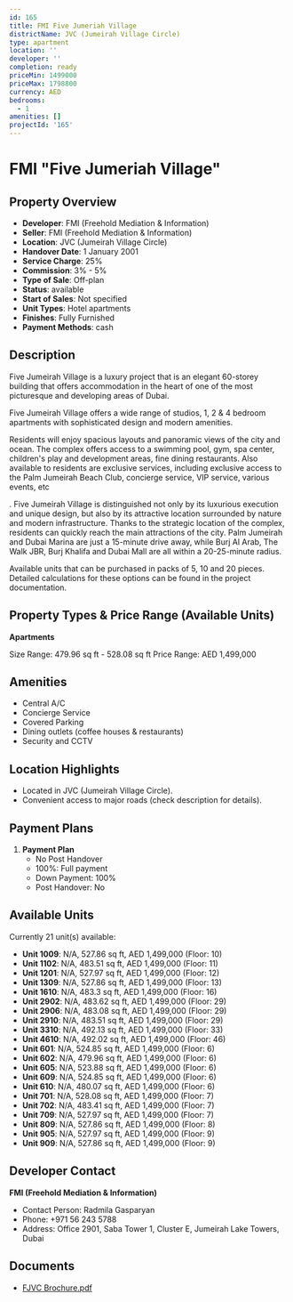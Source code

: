 ```yaml
---
id: 165
title: FMI Five Jumeriah Village
districtName: JVC (Jumeirah Village Circle)
type: apartment
location: ''
developer: ''
completion: ready
priceMin: 1499000
priceMax: 1798800
currency: AED
bedrooms:
  - 1
amenities: []
projectId: '165'
---
```


# FMI "Five Jumeriah Village"

## Property Overview
- **Developer**: FMI (Freehold Mediation & Information)
- **Seller**: FMI (Freehold Mediation & Information)
- **Location**: JVC (Jumeirah Village Circle)
- **Handover Date**: 1 January 2001
- **Service Charge**: 25%
- **Commission**: 3% - 5%
- **Type of Sale**: Off-plan
- **Status**: available
- **Start of Sales**: Not specified
- **Unit Types**: Hotel apartments
- **Finishes**: Fully Furnished
- **Payment Methods**: cash

## Description
Five Jumeirah Village is a luxury project that is an elegant 60-storey building that offers accommodation in the heart of one of the most picturesque and developing areas of Dubai. 

Five Jumeirah Village offers a wide range of studios, 1, 2 & 4 bedroom apartments with sophisticated design and modern amenities. 

Residents will enjoy spacious layouts and panoramic views of the city and ocean. The complex offers access to a swimming pool, gym, spa center, children's play and development areas, fine dining restaurants. Also available to residents are exclusive services, including exclusive access to the Palm Jumeirah Beach Club, concierge service, VIP service, various events, etc

. Five Jumeirah Village is distinguished not only by its luxurious execution and unique design, but also by its attractive location surrounded by nature and modern infrastructure. Thanks to the strategic location of the complex, residents can quickly reach the main attractions of the city. Palm Jumeirah and Dubai Marina are just a 15-minute drive away, while Burj Al Arab, The Walk JBR, Burj Khalifa and Dubai Mall are all within a 20-25-minute radius. 

Available units that can be purchased in packs of 5, 10 and 20 pieces. Detailed calculations for these options can be found in the project documentation.

## Property Types & Price Range (Available Units)
**Apartments**

Size Range: 479.96 sq ft - 528.08 sq ft
Price Range: AED 1,499,000

## Amenities
- Central A/C
- Concierge Service
- Covered Parking
- Dining outlets  (coffee houses & restaurants)
- Security and CCTV

## Location Highlights
- Located in JVC (Jumeirah Village Circle).
- Convenient access to major roads (check description for details).

## Payment Plans
1. **Payment Plan**
   - No Post Handover
   - 100%: Full payment
   - Down Payment: 100%
   - Post Handover: No

## Available Units
Currently 21 unit(s) available:
- **Unit 1009**: N/A, 527.86 sq ft, AED 1,499,000 (Floor: 10)
- **Unit 1102**: N/A, 483.51 sq ft, AED 1,499,000 (Floor: 11)
- **Unit 1201**: N/A, 527.97 sq ft, AED 1,499,000 (Floor: 12)
- **Unit 1309**: N/A, 527.86 sq ft, AED 1,499,000 (Floor: 13)
- **Unit 1610**: N/A, 483.3 sq ft, AED 1,499,000 (Floor: 16)
- **Unit 2902**: N/A, 483.62 sq ft, AED 1,499,000 (Floor: 29)
- **Unit 2906**: N/A, 483.08 sq ft, AED 1,499,000 (Floor: 29)
- **Unit 2910**: N/A, 483.51 sq ft, AED 1,499,000 (Floor: 29)
- **Unit 3310**: N/A, 492.13 sq ft, AED 1,499,000 (Floor: 33)
- **Unit 4610**: N/A, 492.02 sq ft, AED 1,499,000 (Floor: 46)
- **Unit 601**: N/A, 524.85 sq ft, AED 1,499,000 (Floor: 6)
- **Unit 602**: N/A, 479.96 sq ft, AED 1,499,000 (Floor: 6)
- **Unit 605**: N/A, 523.88 sq ft, AED 1,499,000 (Floor: 6)
- **Unit 609**: N/A, 524.85 sq ft, AED 1,499,000 (Floor: 6)
- **Unit 610**: N/A, 480.07 sq ft, AED 1,499,000 (Floor: 6)
- **Unit 701**: N/A, 528.08 sq ft, AED 1,499,000 (Floor: 7)
- **Unit 702**: N/A, 483.41 sq ft, AED 1,499,000 (Floor: 7)
- **Unit 709**: N/A, 527.97 sq ft, AED 1,499,000 (Floor: 7)
- **Unit 809**: N/A, 527.86 sq ft, AED 1,499,000 (Floor: 8)
- **Unit 905**: N/A, 527.97 sq ft, AED 1,499,000 (Floor: 9)
- **Unit 909**: N/A, 527.86 sq ft, AED 1,499,000 (Floor: 9)

## Developer Contact
**FMI (Freehold Mediation & Information)**
- Contact Person: Radmila Gasparyan
- Phone: +971 56 243 5788
- Address: Office 2901, Saba Tower 1, Cluster E, Jumeirah Lake Towers, Dubai

## Documents
- [FJVC Brochure.pdf](https://cdn.geniemap.net/2023/06/22/d6DAx79119VRBz9j3Hm0qDnpChoO16FV7LSToiF1.pdf)
